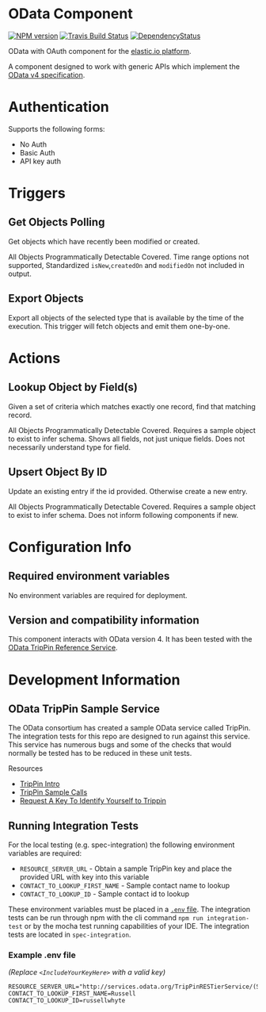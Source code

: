 # OData Component
[![NPM version][npm-image]][npm-url]
[![Travis Build Status][travis-image]][travis-url]
[![DependencyStatus][daviddm-image]][daviddm-url]

OData with OAuth component for the [elastic.io platform](http://www.elastic.io).

A component designed to work with generic APIs which implement the [OData v4
specification](http://www.odata.org).

# Authentication
Supports the following forms:
* No Auth
* Basic Auth
* API key auth

# Triggers
## Get Objects Polling 
Get objects which have recently been modified or created.

All Objects Programmatically Detectable Covered.  Time range options not
supported, Standardized `isNew`,`createdOn` and `modifiedOn` not included in
output.

## Export Objects
Export all objects of the selected type that is available by the time of the execution.
This trigger will fetch objects and emit them one-by-one.

# Actions
## Lookup Object by Field(s)
Given a set of criteria which matches exactly one record, find that matching record.

All Objects Programmatically Detectable Covered. Requires a sample object to
exist to infer schema. Shows all fields, not just unique fields.  Does not
necessarily understand type for field.

## Upsert Object By ID
Update an existing entry if the id provided.  Otherwise create a new entry.

All Objects Programmatically Detectable Covered. Requires a sample object to
exist to infer schema.  Does not inform following components if new.

# Configuration Info
## Required environment variables
No environment variables are required for deployment.

## Version and compatibility information
This component interacts with OData version 4.  It has been
tested with the [OData TripPin Reference Service](http://www.odata.org/odata-services/).

[npm-image]: https://badge.fury.io/js/odata-component.svg
[npm-url]: https://npmjs.org/package/odata-component
[travis-image]: https://travis-ci.org/elasticio/odata-component.svg?branch=master
[travis-url]: https://travis-ci.org/elasticio/odata-component
[daviddm-image]: https://david-dm.org/elasticio/odata-component.svg?theme=shields.io
[daviddm-url]: https://david-dm.org/elasticio/odata-component

# Development Information
## OData TripPin Sample Service
The OData consortium has created a sample OData service called TripPin.  The
integration tests for this repo are designed to run against this service.  This
service has numerous bugs and some of the checks that would normally be tested
has to be reduced in these unit tests.

Resources
* [TripPin Intro](http://www.odata.org/blog/trippin-new-odata-v4-sample-service/)
* [TripPin Sample Calls](http://www.odata.org/odata-services/)
* [Request A Key To Identify Yourself to Trippin](http://www.odata.org/odata-services/service-usages/request-key-tutorial/)

## Running Integration Tests
For the local testing (e.g. spec-integration) the following environment variables are required:
* `RESOURCE_SERVER_URL` - Obtain a sample TripPin key and place the provided URL with key into this variable
* `CONTACT_TO_LOOKUP_FIRST_NAME` - Sample contact name to lookup
* `CONTACT_TO_LOOKUP_ID` - Sample contact id to lookup

These environment variables must be placed in a [`.env`
file](https://www.npmjs.com/package/dotenv).  The integration tests can be run
through npm with the cli command `npm run integration-test` or by the mocha test
running capabilities of your IDE.  The integration tests are located in `spec-integration`.

### Example .env file
*(Replace `<IncludeYourKeyHere>` with a valid key)*
```
RESOURCE_SERVER_URL="http://services.odata.org/TripPinRESTierService/(S(<IncludeYourKeyHere>))/"
CONTACT_TO_LOOKUP_FIRST_NAME=Russell
CONTACT_TO_LOOKUP_ID=russellwhyte
```
